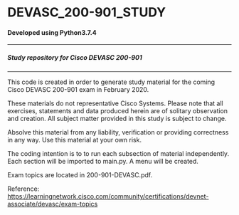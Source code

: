 # DEVASC_200-901_STUDY
<h4>Developed using Python3.7.4</h4>
<hr>
<h5>Study repository for Cisco DEVASC 200-901
</h5>
<hr>

This code is created in order to generate study material for the coming Cisco DEVASC 200-901 exam in February 2020.  

These materials do not representative Cisco Systems. Please note that all exercises, statements and data produced herein are of solitary observation and creation. All subject matter provided in this study is subject to change.

Absolve this material from any liability, verification or providing correctness in any way. Use this material at your own risk.

The coding intention is to to run each subsection of material independently.  Each section will be imported to main.py. A menu will be created.

Exam topics are located in 200-901-DEVASC.pdf.

Reference: https://learningnetwork.cisco.com/community/certifications/devnet-associate/devasc/exam-topics


